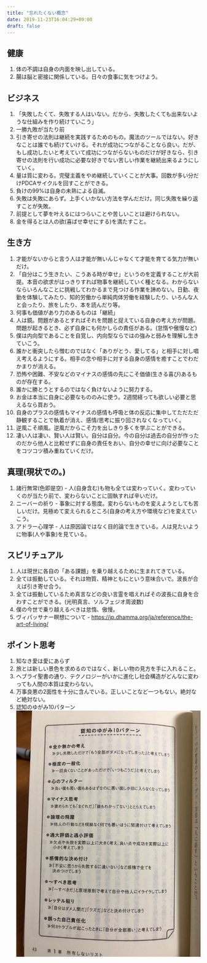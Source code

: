 ```yaml
---
title: "忘れたくない概念"
date: 2019-11-23T16:04:29+09:00
draft: false
---
```


## 健康
1. 体の不調は自身の内面を映し出している。
2. 腸は脳と密接に関係している。日々の食事に気をつけよう。

## ビジネス
1. 「失敗したくて、失敗する人はいない。だから、失敗したくても出来ないような仕組みを作り続けていこう」
2. 一勝九敗が当たり前
3. 引き寄せの法則は継続を実践するためのもの。魔法のツールではない。好きなことは誰でも続けていける。それが成功につながることなら良い。だが、もし成功したいと考えていて成功につながらないものだけが好きなら、引き寄せの法則を行い成功に必要な好きでない苦しい作業を継続出来るようにしていく。
4. 量は質に変わる。完璧主義をやめ継続していくことが大事。回数が多い分だけPDCAサイクルを回すことができる。
5. 負けの99%は自身の未熟による自滅。
6. 失敗は失敗にあらず。上手くいかない方法を学んだだけ。同じ失敗を繰り返すことが失敗。
7. 前提として夢を叶えるにはつらいことや苦しいことは避けられない。
8. 金を得るとは人の欲(喜ばせ幸せにする)を満たすこと。

## 生き方
1. 才能がないからと言う人は才能が無いんじゃなくて才能を育てる気力が無いだけ。
2. 「自分はこう生きたい、こうある時が幸せ」というのを定義することが大前提。本音の欲求がはっきりすれば物事を継続していく種となる。わからないならいろんなことに挑戦してわかるまで見つける作業を諦めない。日勤、夜勤を体験してみたり、知的労働から単純肉体労働を経験したり、いろんな人と会ったり、旅をしたり、本を読んだり等。
3. 何事も価値があり力のあるものは「継続」
4. 人は鏡。問題があるとすればそれを問題と捉えている自身の考え方が問題。問題が起きるとき、必ず自身にも何かしらの責任がある。(怠惰や傲慢など)
5. 僕は内向型であることを自覚し、内向型ならではの強みと弱みを理解し生きていこう。
6. 誰かと衝突したら憎むのではなく「ありがとう、愛してる」と相手に対し唱え考えるようにする。相手の念や相手に対する自身の感情を癒すことでわだかまりが消える。
7. 恐怖や困難、不安などのマイナスの感情の先にこそ価値(生きる喜び)あるものが存在する。
8. 誰かに勝とうとするのではなく負けないように努力する。
9. お金は本当に自身に必要なもののみに使う。2週間経っても欲しい必要と思えるなら買おう。
10. 自身のプラスの感情もマイナスの感情も呼吸と体の反応に集中してただただ静観することで執着が消え、感情/思考に振り回されなくなっていく。
11. 逆風こそ順風。逆風だからこそ力を出しきり多くを学ぶことができる。
12. 凄い人は凄い、賢い人は賢い。自分は自分。今の自分は過去の自分が作ったのだから他人と比較せずに自身の責任をおい、自分の幸せに向け必要なことをコツコツ積み重ねていくだけ。

## 真理(現状での。)
1. 諸行無常(色即是空) - 人(自身含む)も物も全ては変わっていく。変わっていくのが当たり前で、変わらないことに固執すれば辛いだけ。
2. ニーバーの祈り - 事象に対する態度。変わらないものを変えようとしても苦しいだけ。見極めて変えられるところ(自身の考え方や環境など)を変えていこう。
3. アドラー心理学 - 人は原因論ではなく目的論で生きている。人は見たいように物事(人や事象)を見ている。

## スピリチュアル
1. 人は現世に各自の「ある課題」を乗り越えるために生まれてきている。
2. 全ては振動している。それは物質、精神ともにという意味合いで。波長が合えば引き寄せ合う。
3. 全ては振動しているため真言などの良い言霊を唱えればその波長に自身を合わすことができる。(光明真言、ソルフェジオ周波数)
4. 僕の今世で乗り越えるべきは怠惰、傲慢。
5. ヴィパッサナー瞑想について - https://jp.dhamma.org/ja/reference/the-art-of-living/

## ポイント思考
1. 知なき愛は愛にあらず
2. 旅とは新しい景色を求めるのではなく、新しい物の見方を手に入れること。
3. ヘブライ聖書の通り、テクノロジーがいかに進化し社会構造がどんなに変わっても人間の本質は変わらない。
4. 万事良悪の2面性を十分に含んでいる。正しいことなど一つもない。絶対など絶対ない。
5. 認知のゆがみ10パターン
![](dont-want-to-forget1.JPG)

